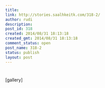 ```yaml
---
title: 
link: http://stories.saalhkeitk.com/318-2/
author: rudi
description: 
post_id: 318
created: 2014/08/31 18:13:18
created_gmt: 2014/08/31 18:13:18
comment_status: open
post_name: 318-2
status: publish
layout: post
---
```

#


[gallery]